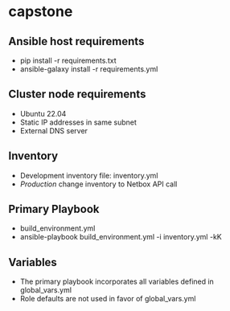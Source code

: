 # capstone

## Ansible host requirements
* pip install -r requirements.txt
* ansible-galaxy install -r requirements.yml

## Cluster node requirements
* Ubuntu 22.04
* Static IP addresses in same subnet
* External DNS server

## Inventory
* Development inventory file: inventory.yml
* *Production* change inventory to Netbox API call

## Primary Playbook
* build_environment.yml
* ansible-playbook build_environment.yml -i inventory.yml -kK

## Variables
* The primary playbook incorporates all variables defined in global_vars.yml
* Role defaults are not used in favor of global_vars.yml